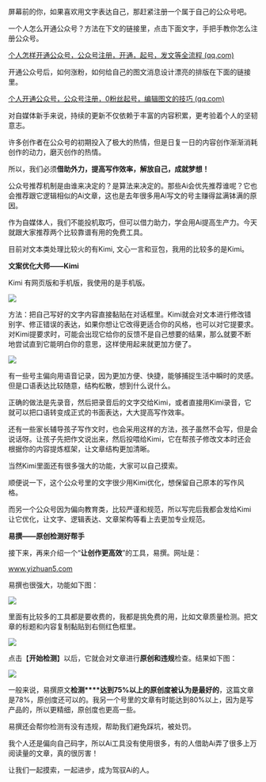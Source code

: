 屏幕前的你，如果喜欢用文字表达自己，那赶紧注册一个属于自己的公众号吧。

一个人怎么开通公众号？方法在下文的链接里，点击下面文字，手把手教你怎么注册公众号。  

[个人怎样开通公众号，公众号注册，开通，起号，发文等全流程 (qq.com)](https://mp.weixin.qq.com/s?__biz=MzkyNDY4NDczMg==&mid=2247483808&idx=1&sn=242394d9f01bf4b7492d99ae1bfcd8b5&chksm=c1d35973f6a4d0651c41d5b6d2496b668c10946ee7373ff71f65c2043329d85656a0ec6b71a9&token=1070930465&lang=zh_CN&scene=21#wechat_redirect)

开通公众号后，如何涨粉，如何给自己的图文消息设计漂亮的排版在下面的链接里。

[个人开通公众号，公众号注册，0粉丝起号，编辑图文的技巧 (qq.com)](https://mp.weixin.qq.com/s?__biz=MzkyNDY4NDczMg==&mid=2247483847&idx=1&sn=35813d0086aa01769de3220c9f801b68&chksm=c1d35914f6a4d00230b1dab56b056b5899a260a9ed179a01aaa3e126cd4f49155f6f500c85f1&token=1070930465&lang=zh_CN&scene=21#wechat_redirect)

对自媒体新手来说，持续的更新不仅依赖于丰富的内容积累，更考验着个人的坚韧意志。

许多创作者在公众号的初期投入了极大的热情，但是日复一日的内容创作渐渐消耗创作的动力，磨灭创作的热情。

所以，我们必须**借助外力，提高写作效率，解放自己，成就梦想！**  

公众号推荐机制是由谁来决定的？是算法来决定的。那些Ai会优先推荐谁呢？它也会推荐跟它逻辑相似的Ai文章，这也是去年很多用Ai写文的号主赚得盆满钵满的原因。

作为自媒体人，我们不能投机取巧，但可以借力助力，学会用Ai提高生产力。今天就跟大家推荐两个比较靠谱有用的免费工具。  

目前对文本类处理比较火的有Kimi, 文心一言和豆包，我用的比较多的是Kimi。

**文案优化大师——Kimi**

Kimi 有网页版和手机版，我使用的是手机版。

![](https://mmbiz.qpic.cn/sz_mmbiz_jpg/ysLI9kcWg0anPCd8MnBGMHwWMkoJrFrzKuvOuYtjwzOAQ5WGf31RD4jG0dI8Q027rRJptZT906OrqnvA36hfcw/640?wx_fmt=jpeg&from=appmsg)

方法：把自己写好的文字内容直接黏贴在对话框里。Kimi就会对文本进行修改错别字、修正错误的表达，如果你想让它改得更适合你的风格，也可以对它提要求。对Kimi提要求时，可能会出现它给你的反馈不是自己想要的结果，那么就要不断地尝试直到它能明白你的意思，这样使用起来就更加方便了。

![](https://mmbiz.qpic.cn/sz_mmbiz_jpg/ysLI9kcWg0anPCd8MnBGMHwWMkoJrFrzYa42tlBZw165dFxpDg0vkEk5HUJA9rk5ia2GofjD6AZRdic1N4Hnf8zw/640?wx_fmt=jpeg&from=appmsg)

有一些号主偏向用语音记录，因为更加方便、快捷，能够捕捉生活中瞬时的灵感。但是口语表达比较随意，结构松散，想到什么说什么。

正确的做法是先录音，然后把录音后的文字交给Kimi，或者直接用Kimi录音，它就可以把口语转变成正式的书面表达，大大提高写作效率。

还有一些家长辅导孩子写作文时，也会采用这样的方法，孩子虽然不会写，但是会说话呀。让孩子先把作文说出来，然后投喂给Kimi，它在帮孩子修改文本时还会根据你的内容提炼框架，让文章结构更加清晰。  

当然Kimi里面还有很多强大的功能，大家可以自己摸索。

顺便说一下，这个公众号里的文字很少用Kimi优化，想保留自己原本的写作风格。

而另一个公众号因为偏向教育类，比较严谨和规范，所以写完后我都会发给Kimi让它优化，让文字、逻辑表达、文章架构等看上去更加专业规范。

**易撰——原创检测好帮手**  

接下来，再来介绍一个“**让创作更高效**”的工具，易撰。网址是：

www.yizhuan5.com

易撰也很强大，功能如下图：  

![](https://mmbiz.qpic.cn/sz_mmbiz_png/ysLI9kcWg0anPCd8MnBGMHwWMkoJrFrzu0HtBZbxj9ibaGfrPU1IhNd0FtGwoColUpkYUrkdjKogCooOuaXSRhg/640?wx_fmt=png&from=appmsg)

里面有比较多的工具都是要收费的，我都是挑免费的用，比如文章质量检测。把文章的标题和内容复制黏贴到右侧红色框里。  

![](https://mmbiz.qpic.cn/sz_mmbiz_png/ysLI9kcWg0anPCd8MnBGMHwWMkoJrFrzQdoT5R2pic20dwuxD7Q8ngticQRXJGhFa2mUmDEfWmGrwK1zSfu6iaRTQ/640?wx_fmt=png&from=appmsg)

点击【**开始检测**】以后，它就会对文章进行**原创和违规**检查。结果如下图：

![](https://mmbiz.qpic.cn/sz_mmbiz_png/ysLI9kcWg0anPCd8MnBGMHwWMkoJrFrz0Pd6gFE2yO2gI4xqazE6BWbSYH1ia1DxliaxPlYeLI36Tuiby0TqrRmjQ/640?wx_fmt=png&from=appmsg)

一般来说，易撰原文**检测****达到75%以上的原创度被认为是最好的**，这篇文章是78%，原创度还可以的。我另一个号里的文章有时能达到80%以上，因为是写产品的，所以更精细，原创度也更高一些。

易撰还会帮你检测有没有违规，帮助我们避免踩坑，被处罚。

我个人还是偏向自己码字，所以Ai工具没有使用很多，有的人借助Ai弄了很多上万阅读量的文章，真的很厉害！

让我们一起摸索，一起进步，成为驾驭Ai的人。